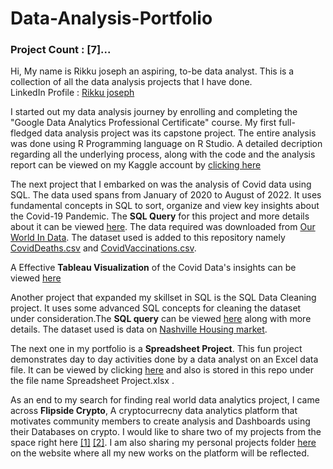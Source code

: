 # Data-Analysis-Portfolio
### Project Count : [7]...
Hi, 
My name is Rikku joseph an aspiring, to-be data analyst. This is a collection of all the data analysis projects that I have done.\
LinkedIn Profile : [Rikku joseph](https://www.linkedin.com/in/rikkujoseph/)

I started out my data analysis journey by enrolling and completing the "Google Data Analytics Professional Certificate" course. My first full-fledged
data analysis project was its capstone project. The entire analysis was done using R Programming language on R Studio. A detailed decription regarding all the underlying process, along with the code and the analysis report can be viewed on my Kaggle account by [clicking here](https://www.kaggle.com/code/rikkujoseph/data-analytics-project)

The next project that I embarked on was the analysis of Covid data using SQL. The data used spans from January of 2020 to August of 2022. It uses fundamental concepts in SQL to sort, organize and view key insights about the Covid-19 Pandemic. The **SQL Query** for this project and more details about it can be viewed [here](https://github.com/RikkuJoseph/Data-Analysis-Portfolio/blob/main/CovidData.sql). The data required was downloaded from [Our World In Data](https://ourworldindata.org/). The dataset used is added to this repository namely [CovidDeaths.csv](https://github.com/RikkuJoseph/Data-Analysis-Portfolio/blob/main/CovidDeaths.csv) and [CovidVaccinations.csv](https://github.com/RikkuJoseph/Data-Analysis-Portfolio/blob/main/CovidVaccinations.csv). 

A Effective **Tableau Visualization** of the Covid Data's insights can be viewed [here](https://public.tableau.com/app/profile/rikku.joseph/viz/CovidDataDashboard_16605554413170/Dashboard1)

Another project that expanded my skillset in SQL is the SQL Data Cleaning project. It uses some advanced SQL concepts for cleaning the dataset under consideration.The **SQL query** can be viewed [here](https://github.com/RikkuJoseph/Data-Analysis-Portfolio/blob/main/Data%20Cleaning%20Project.sql) along with more details. The dataset used is data on [Nashville Housing market](https://github.com/RikkuJoseph/Data-Analysis-Portfolio/blob/main/Nashville%20Housing%20Data%20for%20Data%20Cleaning.xlsx).

The next one in my portfolio is a **Spreadsheet Project**. This fun project demonstrates day to day activities done by a data analyst on an Excel data file. It can be viewed by clicking [here](https://docs.google.com/spreadsheets/d/1FSpGGRjW2B6d5yqeT_gtJHE1105l9MTz4VkX8sX1Evc/edit?usp=sharing) and also is stored in this repo under the file name Spreadsheet Project.xlsx .

As an end to my search for finding real world data analytics project, I came across **Flipside Crypto**, A cryptocurrecny data analytics platform that motivates community members to create analysis and Dashboards using their Databases on crypto. I would like to share two of my projects from the space right here [[1]](https://app.flipsidecrypto.com/dashboard/sol-to-usdc-volume-on-orca-vs-jupiter-from-feb-01-to-feb-28-2022-LA-NRy) [[2]](https://app.flipsidecrypto.com/dashboard/flipping-nf-ts-skill-building-bounty-6-hard-z6BglL). I am also sharing my personal projects folder [here](https://flipsidecrypto.xyz/Rikku%20Joseph) on the website where all my new works on the platform will be reflected.
